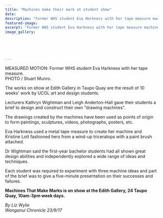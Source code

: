```yaml
---
title: "Machines make their mark at student show"
date: 
description: "Former WHS student Eva Harkness with her tape measure machine at Edith Gallery in Taupo Quay..."
featured-image: 
excerpt: "Former WHS student Eva Harkness with her tape measure machine at Edith Gallery in Taupo Quay."
image_gallery:
	
	
	
	
	
---
```


<p>MEASURED MOTION: Former WHS student Eva Harkness with her tape measure.<br />PHOTO / Stuart Munro.</p>
<p class="element element-paragraph">The works on show at Edith Gallery in Taupo Quay are the result of 10 weeks' work by UCOL art and design students.</p>
<p class="element element-paragraph">Lecturers Kathryn Wightman and Leigh Anderton-Hall gave their students a brief to design and construct their own "drawing machines".</p>
<p class="element element-paragraph">The drawings created by the machines have been used as points of origin to form paintings, sculptures, videos, photographs, posters, etc.</p>
<p class="element element-paragraph">Eva Harkness used a metal tape measure to create her machine and Kristine Lott fashioned hers from a wind-up triceratops with a paint brush attached.</p>
<p class="element element-paragraph">Dr Wightman said the first-year bachelor students had all shown great design abilities and independently explored a wide range of ideas and techniques.</p>
<p class="element element-paragraph">Each student was required to experiment with three machine ideas and part of the brief was to give a five-minute presentation on their successes and failures.</p>
<p class="element element-paragraph"><strong>Machines That Make Marks is on show at the Edith Gallery, 24 Taupo Quay, 10am-3pm week days.</strong></p>
<p class="element element-paragraph"><em>By Liz Wylie</em><br /><em>Wanganui Chronicle 23/9/17</em></p>


